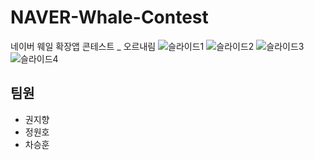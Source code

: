 # NAVER-Whale-Contest
네이버 웨일 확장앱 콘테스트 _ 오르내림
![슬라이드1](https://user-images.githubusercontent.com/59171154/92350707-c1b92e00-f114-11ea-9393-a504d6d9fc24.PNG)
![슬라이드2](https://user-images.githubusercontent.com/59171154/92350709-c2ea5b00-f114-11ea-86df-2af89b54d87a.PNG)
![슬라이드3](https://user-images.githubusercontent.com/59171154/92350710-c382f180-f114-11ea-9a3b-de51717af2d7.PNG)
![슬라이드4](https://user-images.githubusercontent.com/59171154/92350712-c382f180-f114-11ea-952c-c8eb87b50efa.PNG)




 ## 팀원
 * 권지향
 * 정원호
 * 차승훈
